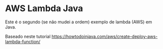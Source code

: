 # AWS Lambda Java

Este é o segundo (se não mudei a ordem) exemplo de lambda (AWS) em Java.

Baseado neste tutorial https://howtodoinjava.com/aws/create-deploy-aws-lambda-function/

